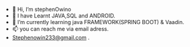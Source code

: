 - 👋 Hi, I’m stephenOwino
- 👀 I have Learnt JAVA,SQL and ANDROID.
- 🌱 I’m currently learning java FRAMEWORK(SPRING BOOT) & Vaadin.
- 📫 you can reach me via email adress.
- Stephenowin233@gmail.com .
  

